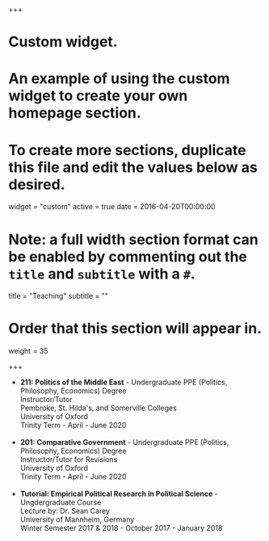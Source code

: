 
+++
# Custom widget.
# An example of using the custom widget to create your own homepage section.
# To create more sections, duplicate this file and edit the values below as desired.
widget = "custom"
active = true
date = 2016-04-20T00:00:00

# Note: a full width section format can be enabled by commenting out the `title` and `subtitle` with a `#`.
title = "Teaching"
subtitle = ""

# Order that this section will appear in.
weight = 35

+++

- **211: Politics of the Middle East** - Undergraduate PPE (Politics, Philosophy, Economics) Degree <br/> Instructor/Tutor<br/> Pembroke, St. Hilda's, and Somerville Colleges<br/> University of Oxford <br/> Trinity Term - April - June 2020<br/> <br/> 
- **201: Comparative Government**  - Undergraduate PPE (Politics, Philosophy, Economics) Degree <br/>Instructor/Tutor for Revisions<br/> University of Oxford <br/> Trinity Term - April - June 2020<br/> <br/> 
- **Tutorial: Empirical Political Research in Political Science** - Ungdergraduate Course  <br/> Lecture by: Dr. Sean Carey<br/>  University of Mannheim, Germany<br/>Winter Semester 2017 & 2018 - October 2017 - January 2018 






